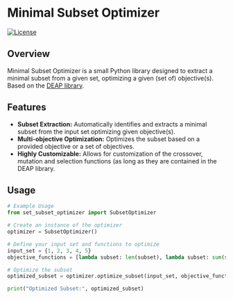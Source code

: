# Minimal Subset Optimizer

[![License](https://img.shields.io/badge/license-MIT-blue.svg)](https://opensource.org/licenses/MIT)

## Overview

Minimal Subset Optimizer is a small Python library designed to extract a minimal subset from a given set, optimizing a given (set of) objective(s). Based on the [DEAP library](https://deap.readthedocs.io/en/master/).

## Features

- **Subset Extraction:** Automatically identifies and extracts a minimal subset from the input set optimizing given objective(s).
- **Multi-objective Optimization:** Optimizes the subset based on a provided objective or a set of objectives.
- **Highly Customizable:** Allows for customization of the crossover, mutation and selection functions (as long as they are contained in the DEAP library.


## Usage

```python
# Example Usage
from set_subset_optimizer import SubsetOptimizer

# Create an instance of the optimizer
optimizer = SubsetOptimizer()

# Define your input set and functions to optimize
input_set = {1, 2, 3, 4, 5}
objective_functions = [lambda subset: len(subset), lambda subset: sum(subset)]

# Optimize the subset
optimized_subset = optimizer.optimize_subset(input_set, objective_functions)

print("Optimized Subset:", optimized_subset)
